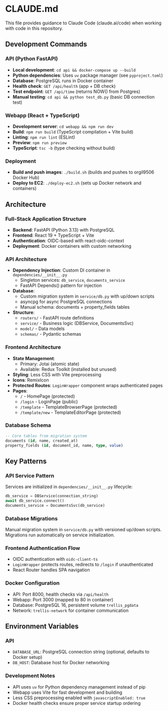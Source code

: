 # CLAUDE.md

This file provides guidance to Claude Code (claude.ai/code) when working with code in this repository.

## Development Commands

### API (Python FastAPI)
- **Local development**: `cd api && docker-compose up --build`
- **Python dependencies**: Uses `uv` package manager (see `pyproject.toml`)
- **Database**: PostgreSQL runs in Docker container
- **Health check**: `GET /api/health` (app + DB check)
- **Test endpoint**: `GET /api/time` (returns NOW() from Postgres)
- **Manual testing**: `cd api && python test_db.py` (basic DB connection test)

### Webapp (React + TypeScript)
- **Development server**: `cd webapp && npm run dev`
- **Build**: `npm run build` (TypeScript compilation + Vite build)
- **Linting**: `npm run lint` (ESLint)
- **Preview**: `npm run preview`
- **TypeScript**: `tsc -b` (type checking without build)

### Deployment
- **Build and push images**: `./build.sh` (builds and pushes to orgil9506 Docker Hub)
- **Deploy to EC2**: `./deploy-ec2.sh` (sets up Docker network and containers)

## Architecture

### Full-Stack Application Structure
- **Backend**: FastAPI (Python 3.13) with PostgreSQL
- **Frontend**: React 19 + TypeScript + Vite
- **Authentication**: OIDC-based with react-oidc-context
- **Deployment**: Docker containers with custom networking

### API Architecture
- **Dependency Injection**: Custom DI container in `dependencies/__init__.py`
  - Singleton services: `db_service`, `documents_service`
  - FastAPI Depends() pattern for injection
- **Database**:
  - Custom migration system in `service/db.py` with up/down scripts
  - asyncpg for async PostgreSQL connections
  - Manual schema: documents + property_fields tables
- **Structure**:
  - `routers/` - FastAPI route definitions
  - `service/` - Business logic (DBService, DocumentsSvc)
  - `model/` - Data models
  - `schemas/` - Pydantic schemas

### Frontend Architecture
- **State Management**:
  - Primary: Jotai (atomic state)
  - Available: Redux Toolkit (installed but unused)
- **Styling**: Less CSS with Vite preprocessing
- **Icons**: RemixIcon
- **Protected Routes**: `LoginWrapper` component wraps authenticated pages
- **Pages**:
  - `/` - HomePage (protected)
  - `/login` - LoginPage (public)
  - `/template` - TemplateBrowserPage (protected)
  - `/template/new` - TemplateEditorPage (protected)

### Database Schema
```sql
-- Core tables from migration system
documents (id, name, created_at)
property_fields (id, document_id, name, type, value)
```

## Key Patterns

### API Service Pattern
Services are initialized in `dependencies/__init__.py` lifecycle:
```python
db_service = DBService(connection_string)
await db_service.connect()
documents_service = DocumentsSvc(db_service)
```

### Database Migrations
Manual migration system in `service/db.py` with versioned up/down scripts. Migrations run automatically on service initialization.

### Frontend Authentication Flow
- OIDC authentication with `oidc-client-ts`
- `LoginWrapper` protects routes, redirects to `/login` if unauthenticated
- React Router handles SPA navigation

### Docker Configuration
- API: Port 8000, health checks via `/api/health`
- Webapp: Port 3000 (mapped to 80 in container)
- Database: PostgreSQL 16, persistent volume `trellis_pgdata`
- Network: `trellis-network` for container communication

## Environment Variables

### API
- `DATABASE_URL`: PostgreSQL connection string (optional, defaults to Docker setup)
- `DB_HOST`: Database host for Docker networking

### Development Notes
- API uses `uv` for Python dependency management instead of pip
- Webapp uses Vite for fast development and building
- Less CSS preprocessing enabled with `javascriptEnabled: true`
- Docker health checks ensure proper service startup ordering